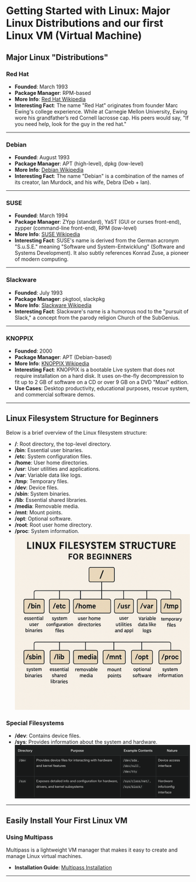 # Getting Started with Linux: Major Linux Distributions and our first Linux VM (Virtual Machine)

## Major Linux "Distributions"  

### Red Hat  
- **Founded**: March 1993  
- **Package Manager**: RPM-based  
- **More Info**: [Red Hat Wikipedia](https://en.wikipedia.org/wiki/Red_Hat)  
- **Interesting Fact**: The name "Red Hat" originates from founder Marc Ewing's college experience. While at Carnegie Mellon University, Ewing wore his grandfather’s red Cornell lacrosse cap. His peers would say, "If you need help, look for the guy in the red hat."  

---

### Debian  
- **Founded**: August 1993  
- **Package Manager**: APT (high-level), dpkg (low-level)  
- **More Info**: [Debian Wikipedia](https://en.wikipedia.org/wiki/Debian)  
- **Interesting Fact**: The name "Debian" is a combination of the names of its creator, Ian Murdock, and his wife, Debra (Deb + Ian).  

---

### SUSE  
- **Founded**: March 1994  
- **Package Manager**: ZYpp (standard), YaST (GUI or curses front-end), zypper (command-line front-end), RPM (low-level)  
- **More Info**: [SUSE Wikipedia](https://en.wikipedia.org/wiki/OpenSUSE)  
- **Interesting Fact**: SUSE's name is derived from the German acronym "S.u.S.E." meaning "Software und System-Entwicklung" (Software and Systems Development). It also subtly references Konrad Zuse, a pioneer of modern computing.  

---

### Slackware  
- **Founded**: July 1993  
- **Package Manager**: pkgtool, slackpkg  
- **More Info**: [Slackware Wikipedia](https://en.wikipedia.org/wiki/Slackware)  
- **Interesting Fact**: Slackware's name is a humorous nod to the "pursuit of Slack," a concept from the parody religion Church of the SubGenius. 

---

### KNOPPIX  
- **Founded**: 2000  
- **Package Manager**: APT (Debian-based)  
- **More Info**: [KNOPPIX Wikipedia](https://en.wikipedia.org/wiki/Knoppix)  
- **Interesting Fact**: KNOPPIX is a bootable Live system that does not require installation on a hard disk. It uses on-the-fly decompression to fit up to 2 GB of software on a CD or over 9 GB on a DVD "Maxi" edition.  
- **Use Cases**: Desktop productivity, educational purposes, rescue system, and commercial software demos.  
---

## Linux Filesystem Structure for Beginners  

Below is a brief overview of the Linux filesystem structure:  

- **/**: Root directory, the top-level directory.  
- **/bin**: Essential user binaries.  
- **/etc**: System configuration files.  
- **/home**: User home directories.  
- **/usr**: User utilities and applications.  
- **/var**: Variable data like logs.  
- **/tmp**: Temporary files.  
- **/dev**: Device files.  
- **/sbin**: System binaries.  
- **/lib**: Essential shared libraries.  
- **/media**: Removable media.  
- **/mnt**: Mount points.  
- **/opt**: Optional software.  
- **/root**: Root user home directory.  
- **/proc**: System information.  
![Linux Filesystem Structure](static/images/LinuxFilesystemStructure.png)

### Special Filesystems  
- **/dev**: Contains device files.  
- **/sys**: Provides information about the system and hardware.  
![Dev and Sys filesystems](static/images/dev_and_sys_filesystem.png)

---

## Easily Install Your First Linux VM  

### Using Multipass  
Multipass is a lightweight VM manager that makes it easy to create and manage Linux virtual machines.  

- **Installation Guide**: [Multipass Installation](https://canonical.com/multipass/install)  

---  